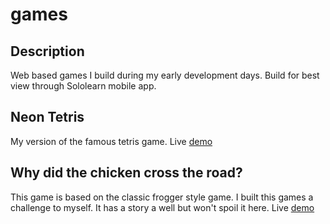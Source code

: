 # games

## Description

Web based games I build during my early development days. Build for best view through Sololearn mobile app.

## Neon Tetris

My version of the famous tetris game. Live [demo](https://gavinchristians.com/games/neon-tetris)

## Why did the chicken cross the road?

This game is based on the classic frogger style game. I built this games a challenge to myself. It has a story a well but won't spoil it here. Live [demo](https://gavinchristians.com/games/wdtcctr)
